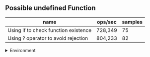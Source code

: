 ## Possible undefined Function

|name|ops/sec|samples|
|-|-|-|
|Using if to check function existence|728,349|75|
|Using ? operator to avoid rejection|804,233|82|


<details>
<summary>Environment</summary>

* __Machine:__ linux x64 | 2 vCPUs | 6.8GB Mem
* __Run:__ Tue Oct 24 2023 17:08:00 GMT+0000 (Coordinated Universal Time)
</details>

<!--
{"environment":{"platform":"linux","arch":"x64","cpus":2,"totalMemory":6.759746551513672},"benchmarks":[{"name":"Using if to check function existence","opsSec":728349.2912953077,"samples":4},{"name":"Using ? operator to avoid rejection","opsSec":804232.6201470883,"samples":4}]}-->
